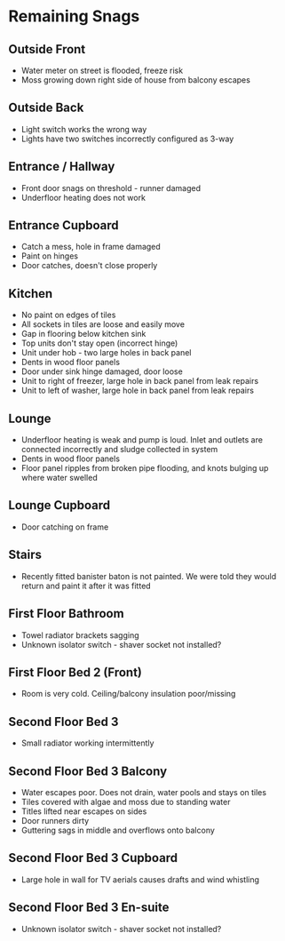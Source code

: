 # Remaining Snags

## Outside Front
- Water meter on street is flooded, freeze risk
- Moss growing down right side of house from balcony escapes

## Outside Back
- Light switch works the wrong way
- Lights have two switches incorrectly configured as 3-way

## Entrance / Hallway
- Front door snags on threshold - runner damaged
- Underfloor heating does not work

## Entrance Cupboard
- Catch a mess, hole in frame damaged
- Paint on hinges
- Door catches, doesn't close properly

## Kitchen
- No paint on edges of tiles
- All sockets in tiles are loose and easily move
- Gap in flooring below kitchen sink
- Top units don't stay open (incorrect hinge)
- Unit under hob - two large holes in back panel
- Dents in wood floor panels
- Door under sink hinge damaged, door loose
- Unit to right of freezer, large hole in back panel from leak repairs
- Unit to left of washer, large hole in back panel from leak repairs

## Lounge
- Underfloor heating is weak and pump is loud. Inlet and outlets are connected incorrectly and sludge collected in system
- Dents in wood floor panels
- Floor panel ripples from broken pipe flooding, and knots bulging up where water swelled

## Lounge Cupboard
- Door catching on frame

## Stairs
- Recently fitted banister baton is not painted. We were told they would return and paint it after it was fitted

## First Floor Bathroom
- Towel radiator brackets sagging
- Unknown isolator switch - shaver socket not installed?

## First Floor Bed 2 (Front)
- Room is very cold. Ceiling/balcony insulation poor/missing

## Second Floor Bed 3
- Small radiator working intermittently

## Second Floor Bed 3 Balcony
- Water escapes poor. Does not drain, water pools and stays on tiles
- Tiles covered with algae and moss due to standing water
- Titles lifted near escapes on sides
- Door runners dirty
- Guttering sags in middle and overflows onto balcony

## Second Floor Bed 3 Cupboard
- Large hole in wall for TV aerials causes drafts and wind whistling

## Second Floor Bed 3 En-suite
- Unknown isolator switch - shaver socket not installed?
